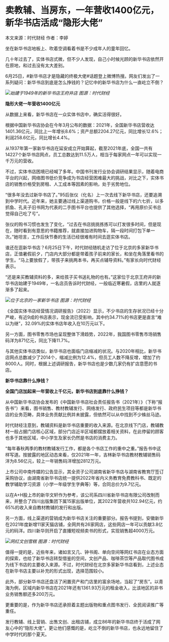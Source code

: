 

# 卖教辅、当房东，一年营收1400亿元，新华书店活成“隐形大佬”

本文来源：时代财经 作者：李婷

坐在新华书店地板上、吹着空调看着书是不少成年人的童年回忆。

几十年过去了，实体书店式微，但不少人发现，自己小时候光顾的新华书店依然开在原地，和过去没有太大差别。

6月25日，#新华书店才是隐藏的终极大佬#话题登上微博热搜。网友们发出了一系列疑问：新华书店到底是怎么挣钱的？记忆中的新华书店为什么一直屹立不倒？

![](https://inews.gtimg.com/om_bt/OiO0vc11f4a5hayI5J8pnmBl4QHfvG7gOzoGeqKKzuWUUAA/1000)_始建于1949年的新华书店王府井店
图源：时代财经_

**隐形大佬一年营收1400亿元**

从数据上来看，新华书店在一众实体书店中，确实活得很好。

根据中国新华书店协会在今年3月公布的数据：2021年，全国新华书店营收达1401.36亿元，同比上一年增长8.6%；资产总额2204.27亿元，同比增长12.6%；利润258.6亿元，同比增长4.4%。

从1937年第一家新华书店在延安成立开始算起，截至2021年底，全国一共有14227个新华书店网点，员工总数达到11.5万人，相当于每家网点一年可以实现一千万元的营收。

不过，实体书店困境已经喊了多年。中国书刊发行业协会调研结果显示，随着电商平台的兴起，网络图书低价竞争成为书店经营困难最大的挑战，对比之下，实体书店的销售价格受到房租、人工成本等因素的影响，处于劣势地位。

“很多年没去过新华书店了。”95后张仪（化名）上一次去线下新华书店，还要追溯到中学时代。近年来，她主要通过线上渠道购书，价格一般是线下的六七折，以多抓鱼、孔夫子旧书网为代表的二手图书平台也提供了其他选择，“再用原价买书总觉得自己吃了亏”。

张仪的购书习惯也发生了变化，“过去在书店挑挑拣拣可以打发很多时间，但是现在，随时看到有意思的书籍推荐，就直接加进购物车，隔一段时间打包下单一次。”她坦言，工作后快节奏的生活已经很难有时间去逛实体书店。

谁还在逛新华书店？6月25日下午，时代财经随机走访了位于北京的多家新华书店，正值暑假前夕，门店内大部分都是带着孩子前来的家长，和坐在角落里看书的学生。“马上要放假了，带孩子来挑两本书，再买点辅导资料。”有家长向时代财经表示。

“还是来买教辅资料的多，来给孩子买书送礼物的也有。”这家位于北京王府井的新华书店始建于1949年，一名店员告诉时代财经，一般临近寒暑假，店里的人就逐渐多了起来。

![](https://inews.gtimg.com/om_bt/OIb38FW_gsF92E3NByKxRTnKORIX1SGV9dPrkoAA2jzOwAA/1000)_位于北京的一家新华书店
图源：时代财经_

《全国实体书店经营情况调研报告》（2022）显示，不少书店的生存状况已经十分严峻，有近9成的书店表示，现金流已受影响，其中约34.71%的书店更是直言“难以为继”，32.09%的实体书店年收入在10万元以下。

另一方面，图书零售市场也呈现整体下滑趋势，2022年，我国图书零售市场销售码洋为871亿元，同比下降11.7%。

与其他实体书店类似，新华书店也面临门店缩减的状况。与2020年相比，新华书店网点总数减少了2014个，缩减比例为12.4%，但员工人数不降反增，增加了约8000人。同时，根据上述调研报告，新华书店也是少数几家仍有扩店意愿的书店。

**新华书店靠什么挣钱？**

**全国门店加起来一年营收上千亿元，新华书店到底靠什么挣钱？**

从中国新华书店协会发布的《中国新华书店社会责任报告书（2021年）》（下称“报告书”）来看，图书销售、教材教辅发行、网络发行、政府民生项目等都是新华书店的业务范畴，具体业务贡献比例并未披露，但依然可以从中找到不少蛛丝马迹。

时代财经注意到，教辅资料是新华书店重要的收入来源。在北京线下门店，教辅教材一般占据门店核心区域，部分门店近半区域都摆放着相关资料，在此停留的顾客也多于其他区域，中小学生及家长仍然是书店的消费主力。

“每年春秋两季的教材教辅发行工作，都是各个书店工作的重中之重。”报告书中这样写道。按披露的地区动态来看，仅2021年一年，吉林新华书店教材教辅销售码洋为8.56亿元，较上一年销售码洋增加2812万元。

上市公司中南传媒的公告显示，其全资子公司湖南省新华书店与湖南省教育厅签订采购协议，由湖南省新华书店统一提供2022年省内义务教育免费教科书、既定的教学辅助学习资源（小学一年级学生字典等）等，合同总价为9.7亿元。

以在A+H股上市的新华文轩作为参考，该公司系四川省新华书店有限公司改制而来，并整合了四川出版集团下属15家出版单位，其2022年营收共102.94亿元，约65%的收入来自教材教辅的发行和出版。

另一方面，线上渠道的营销成为新华书店关注的重要部分。报告书提到，安徽新华在2021年度新增11家天猫店铺，全网共有26家网店，这些网店一年可以贡献3.8亿元的码洋。四川新华则开启了直播短视频卖书的形式，实现销售超4000万元。

![](https://inews.gtimg.com/om_bt/O0754pZp8IHh0ogqUOugDKkA3SK2avN40gXBmpEPof-hwAA/1000)_网红文创雪糕 图源：时代财经_

值得一提的是，近些年来，诸如言又几、钟书阁、单向空间等网红书店在业态方面的探索，也给了新华书店转型借鉴的空间，文创产品、咖啡茶饮等产品取代图书成为线下书店的主要收入来源。不过，时代财经在北京多家新华书店看到，上述业态在新华书店主要以补充的形式出现，选择范围较小。

此外，部分新华书店还盘活了闲置资产和门店里的富余场地，当起了“房东”。以青海为例，区域内新华书店在2021年还有1361.93万元的租金收入，比该地区的非书业务销售额还多200万元。

更重要的是，作为新华书店还承担着主题出版物和重点图书发行、全民阅读推广等重任。

发行教辅、线上营销、出售文创、出租店铺，成立86年的新华书店终于活成了网友心中的“隐形大佬”。更让他们感慨的是，屹立不倒的新华书店，也永远地留住了中学时代的那个夏天。

